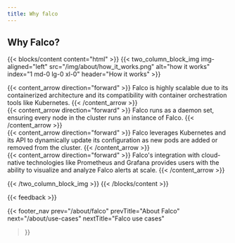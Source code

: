 ```yaml
---
title: Why falco
---
```


## Why Falco?

{{< blocks/content content="html" >}}
{{< two_column_block_img img-aligned="left" src="/img/about/how_it_works.png" alt="how it works" index="1 md-0 lg-0 xl-0" header="How it works" >}}

<div class="card shadow">
<div class="card-body">
<div class="card-text">
{{< content_arrow direction="forward" >}}
Falco is highly scalable due to its containerized architecture and its compatibility with container orchestration tools like Kubernetes.
{{< /content_arrow >}}
</div>
</div>
</div>

<div class="card shadow mt-3">
<div class="card-body">
<div class="card-text">
{{< content_arrow direction="forward" >}}
Falco runs as a daemon set, ensuring every node in the cluster runs an instance of Falco.
{{< /content_arrow >}}
</div>
</div>
</div>

<div class="card shadow mt-3">
<div class="card-body">
<div class="card-text">
{{< content_arrow direction="forward" >}}
Falco leverages Kubernetes and its API to dynamically update its configuration as new pods are added or removed from the cluster.
{{< /content_arrow >}}
</div>
</div>
</div>

<div class="card shadow mt-3">
<div class="card-body">
<div class="card-text">
{{< content_arrow direction="forward" >}}
Falco's integration with cloud-native technologies like Prometheus and Grafana provides users with the ability to visualize and analyze Falco alerts at scale.
{{< /content_arrow >}}
</div>
</div>
</div>

{{< /two_column_block_img >}}
{{< /blocks/content >}}

{{< feedback >}}

{{< footer_nav 
  prev="/about/falco"
  prevTitle="About Falco"
  next="/about/use-cases" 
  nextTitle="Falco use cases" 
>}}
